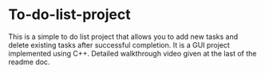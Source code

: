 # To-do-list-project
This is a simple to do list project that allows you to add new tasks and delete existing tasks after successful completion. It is a GUI project implemented using C++.
Detailed walkthrough video given at the last of the readme doc.

